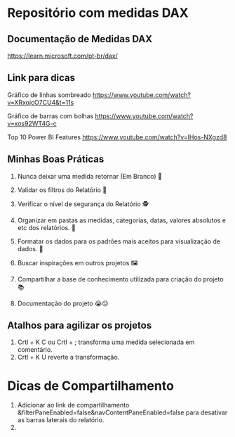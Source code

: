 # Repositório com medidas DAX 

## Documentação de Medidas DAX
https://learn.microsoft.com/pt-br/dax/

## Link para dicas

Gráfico de linhas sombreado
https://www.youtube.com/watch?v=XRxojcO7CU4&t=11s

Gráfico de barras com bolhas
https://www.youtube.com/watch?v=xos92WT4G-c

Top 10 Power BI Features
https://www.youtube.com/watch?v=IHos-NXgzd8


## Minhas Boas Práticas

1. Nunca deixar uma medida retornar (Em Branco) 🫡

2. Validar os filtros do Relatório 🧐

3. Verificar o nível de segurança do Relatório 🕵️

4. Organizar em pastas as medidas, categorias, datas, valores absolutos e etc dos relatórios. 📁

5. Formatar os dados para os padrões mais aceitos para visualização de dados. 🔢

6. Buscar inspirações em outros projetos 🖼️

7. Compartilhar a base de conhecimento utilizada para criação do projeto 📚

8. Documentação do projeto 😭😒


## Atalhos para agilizar os projetos

1. Crtl + K C ou Crtl + ; transforma uma medida selecionada em comentário.
2. Crtl + K U reverte a transformação.

# Dicas de Compartilhamento

1. Adicionar ao link de compartilhamento &filterPaneEnabled=false&navContentPaneEnabled=false para desativar as barras laterais do relatório.
2.